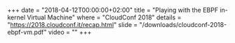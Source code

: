 +++
date        = "2018-04-12T00:00:00+02:00"
title       = "Playing with the EBPF in-kernel Virtual Machine"
where       = "CloudConf 2018"
details     = "https://2018.cloudconf.it/recap.html"
slide       = "/downloads/cloudconf-2018-ebpf-vm.pdf"
video       = ""
+++
